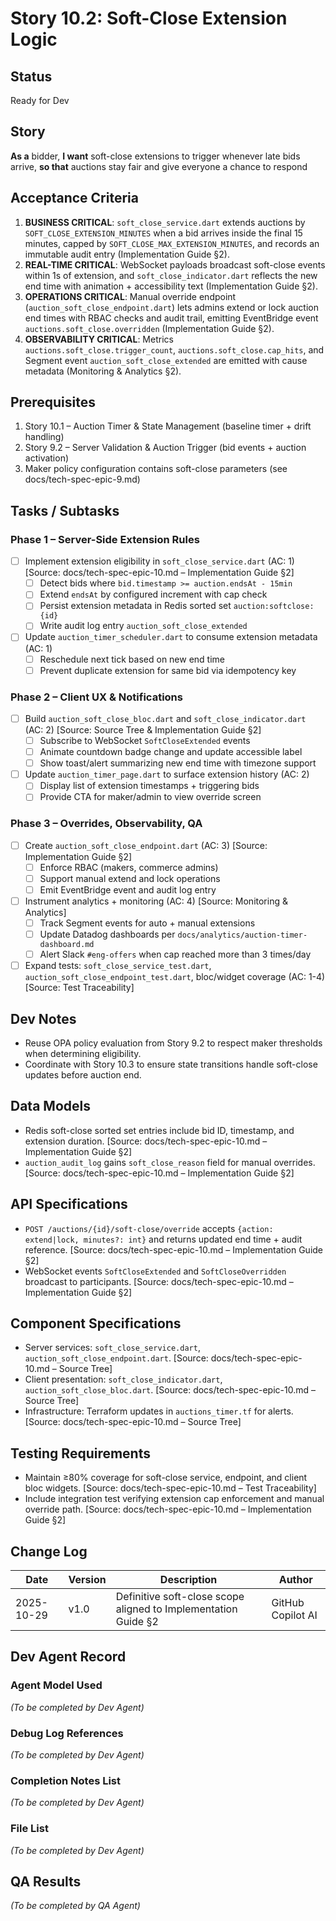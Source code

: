 # Story 10.2: Soft-Close Extension Logic

## Status
Ready for Dev

## Story
**As a** bidder,
**I want** soft-close extensions to trigger whenever late bids arrive,
**so that** auctions stay fair and give everyone a chance to respond

## Acceptance Criteria
1. **BUSINESS CRITICAL**: `soft_close_service.dart` extends auctions by `SOFT_CLOSE_EXTENSION_MINUTES` when a bid arrives inside the final 15 minutes, capped by `SOFT_CLOSE_MAX_EXTENSION_MINUTES`, and records an immutable audit entry (Implementation Guide §2).
2. **REAL-TIME CRITICAL**: WebSocket payloads broadcast soft-close events within 1s of extension, and `soft_close_indicator.dart` reflects the new end time with animation + accessibility text (Implementation Guide §2).
3. **OPERATIONS CRITICAL**: Manual override endpoint (`auction_soft_close_endpoint.dart`) lets admins extend or lock auction end times with RBAC checks and audit trail, emitting EventBridge event `auctions.soft_close.overridden` (Implementation Guide §2).
4. **OBSERVABILITY CRITICAL**: Metrics `auctions.soft_close.trigger_count`, `auctions.soft_close.cap_hits`, and Segment event `auction_soft_close_extended` are emitted with cause metadata (Monitoring & Analytics §2).

## Prerequisites
1. Story 10.1 – Auction Timer & State Management (baseline timer + drift handling)
2. Story 9.2 – Server Validation & Auction Trigger (bid events + auction activation)
3. Maker policy configuration contains soft-close parameters (see docs/tech-spec-epic-9.md)

## Tasks / Subtasks

### Phase 1 – Server-Side Extension Rules
- [ ] Implement extension eligibility in `soft_close_service.dart` (AC: 1) [Source: docs/tech-spec-epic-10.md – Implementation Guide §2]
  - [ ] Detect bids where `bid.timestamp >= auction.endsAt - 15min`
  - [ ] Extend `endsAt` by configured increment with cap check
  - [ ] Persist extension metadata in Redis sorted set `auction:softclose:{id}`
  - [ ] Write audit log entry `auction_soft_close_extended`
- [ ] Update `auction_timer_scheduler.dart` to consume extension metadata (AC: 1)
  - [ ] Reschedule next tick based on new end time
  - [ ] Prevent duplicate extension for same bid via idempotency key

### Phase 2 – Client UX & Notifications
- [ ] Build `auction_soft_close_bloc.dart` and `soft_close_indicator.dart` (AC: 2) [Source: Source Tree & Implementation Guide §2]
  - [ ] Subscribe to WebSocket `SoftCloseExtended` events
  - [ ] Animate countdown badge change and update accessible label
  - [ ] Show toast/alert summarizing new end time with timezone support
- [ ] Update `auction_timer_page.dart` to surface extension history (AC: 2)
  - [ ] Display list of extension timestamps + triggering bids
  - [ ] Provide CTA for maker/admin to view override screen

### Phase 3 – Overrides, Observability, QA
- [ ] Create `auction_soft_close_endpoint.dart` (AC: 3) [Source: Implementation Guide §2]
  - [ ] Enforce RBAC (makers, commerce admins)
  - [ ] Support manual extend and lock operations
  - [ ] Emit EventBridge event and audit log entry
- [ ] Instrument analytics + monitoring (AC: 4) [Source: Monitoring & Analytics]
  - [ ] Track Segment events for auto + manual extensions
  - [ ] Update Datadog dashboards per `docs/analytics/auction-timer-dashboard.md`
  - [ ] Alert Slack `#eng-offers` when cap reached more than 3 times/day
- [ ] Expand tests: `soft_close_service_test.dart`, `auction_soft_close_endpoint_test.dart`, bloc/widget coverage (AC: 1-4) [Source: Test Traceability]

## Dev Notes
- Reuse OPA policy evaluation from Story 9.2 to respect maker thresholds when determining eligibility.
- Coordinate with Story 10.3 to ensure state transitions handle soft-close updates before auction end.

## Data Models
- Redis soft-close sorted set entries include bid ID, timestamp, and extension duration. [Source: docs/tech-spec-epic-10.md – Implementation Guide §2]
- `auction_audit_log` gains `soft_close_reason` field for manual overrides. [Source: docs/tech-spec-epic-10.md – Implementation Guide §2]

## API Specifications
- `POST /auctions/{id}/soft-close/override` accepts `{action: extend|lock, minutes?: int}` and returns updated end time + audit reference. [Source: docs/tech-spec-epic-10.md – Implementation Guide §2]
- WebSocket events `SoftCloseExtended` and `SoftCloseOverridden` broadcast to participants. [Source: docs/tech-spec-epic-10.md – Implementation Guide §2]

## Component Specifications
- Server services: `soft_close_service.dart`, `auction_soft_close_endpoint.dart`. [Source: docs/tech-spec-epic-10.md – Source Tree]
- Client presentation: `soft_close_indicator.dart`, `auction_soft_close_bloc.dart`. [Source: docs/tech-spec-epic-10.md – Source Tree]
- Infrastructure: Terraform updates in `auctions_timer.tf` for alerts. [Source: docs/tech-spec-epic-10.md – Source Tree]

## Testing Requirements
- Maintain ≥80% coverage for soft-close service, endpoint, and client bloc widgets. [Source: docs/tech-spec-epic-10.md – Test Traceability]
- Include integration test verifying extension cap enforcement and manual override path. [Source: docs/tech-spec-epic-10.md – Implementation Guide §2]

## Change Log
| Date       | Version | Description | Author |
| ---------- | ------- | ----------- | ------ |
| 2025-10-29 | v1.0    | Definitive soft-close scope aligned to Implementation Guide §2 | GitHub Copilot AI |

## Dev Agent Record
### Agent Model Used
_(To be completed by Dev Agent)_

### Debug Log References
_(To be completed by Dev Agent)_

### Completion Notes List
_(To be completed by Dev Agent)_

### File List
_(To be completed by Dev Agent)_

## QA Results
_(To be completed by QA Agent)_
